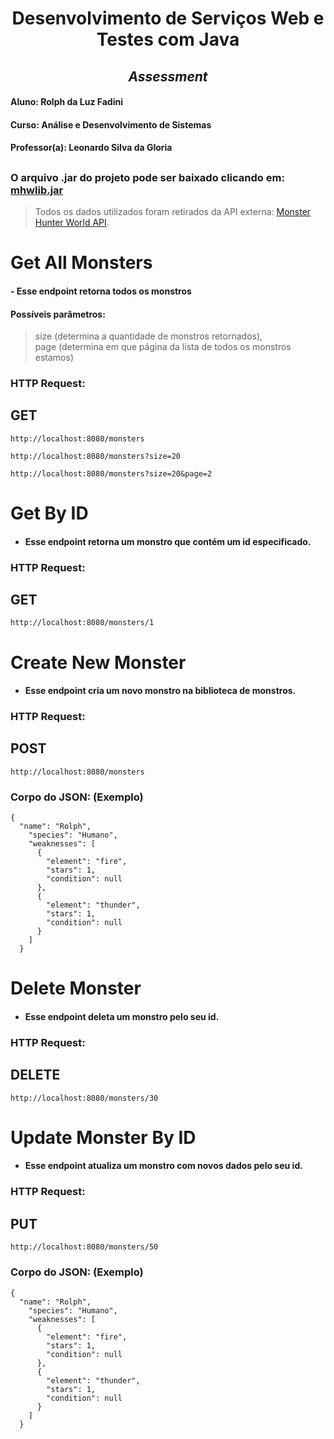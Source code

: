 <div align="center">
  
  # Desenvolvimento de Serviços Web e Testes com Java
  ## *Assessment*
</div>
  
  #### Aluno: Rolph da Luz Fadini
  #### Curso: Análise e Desenvolvimento de Sistemas
  #### Professor(a): Leonardo Silva da Gloria
  
  ##
  
### O arquivo .jar do projeto pode ser baixado clicando em: [mhwlib.jar](https://github.com/RolphFadini/MHW-lib/blob/master/out/artifacts/mhwlib_jar/mhwlib.jar)
  > Todos os dados utilizados foram retirados da API externa: [Monster Hunter World API](https://docs.mhw-db.com).

##

# Get All Monsters
#### - Esse endpoint retorna todos os monstros
#### Possíveis parâmetros: 
> size (determina a quantidade de monstros retornados),<br>
> page (determina em que página da lista de todos os monstros estamos)

### HTTP Request:

## GET
```
http://localhost:8080/monsters
```
```
http://localhost:8080/monsters?size=20
```
```
http://localhost:8080/monsters?size=20&page=2
```

##

# Get By ID
- #### Esse endpoint retorna um monstro que contém um id especificado.

### HTTP Request:

## GET
```
http://localhost:8080/monsters/1
```

##

# Create New Monster
- #### Esse endpoint cria um novo monstro na biblioteca de monstros.

### HTTP Request:

## POST
```
http://localhost:8080/monsters
```

### Corpo do JSON:  (Exemplo)
```
{
  "name": "Rolph",
    "species": "Humano",
    "weaknesses": [
      {
        "element": "fire",
        "stars": 1,
        "condition": null
      },
      {
        "element": "thunder",
        "stars": 1,
        "condition": null
      }
    ]
  }
```

##

# Delete Monster
- #### Esse endpoint deleta um monstro pelo seu id.

### HTTP Request:

## DELETE
```
http://localhost:8080/monsters/30
```

##

# Update Monster By ID
- #### Esse endpoint atualiza um monstro com novos dados pelo seu id.

### HTTP Request:

## PUT
```
http://localhost:8080/monsters/50
```

### Corpo do JSON:  (Exemplo)
```
{
  "name": "Rolph",
    "species": "Humano",
    "weaknesses": [
      {
        "element": "fire",
        "stars": 1,
        "condition": null
      },
      {
        "element": "thunder",
        "stars": 1,
        "condition": null
      }
    ]
  }
```
